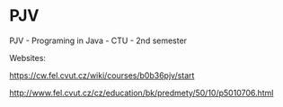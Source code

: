 # PJV
PJV - Programing in Java - CTU - 2nd semester

Websites:

https://cw.fel.cvut.cz/wiki/courses/b0b36pjv/start

http://www.fel.cvut.cz/cz/education/bk/predmety/50/10/p5010706.html
